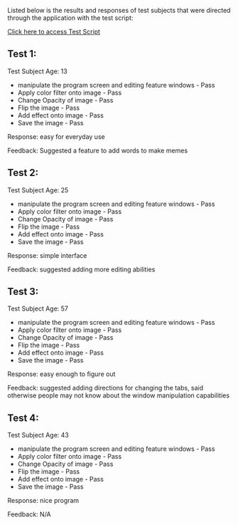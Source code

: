 Listed below is the results and responses of test subjects that were directed through the application with the test script:

[Click here to access Test Script](/Test/TestScript.md)


## Test 1:

Test Subject Age:  13

- manipulate the program screen and editing feature windows - Pass
- Apply color filter onto image - Pass
- Change Opacity of image - Pass
- Flip the image - Pass
- Add effect onto image - Pass
- Save the image - Pass

Response: easy for everyday use

Feedback: Suggested a feature to add words to make memes

## Test 2:

Test Subject Age:  25

- manipulate the program screen and editing feature windows - Pass
- Apply color filter onto image - Pass
- Change Opacity of image - Pass
- Flip the image - Pass
- Add effect onto image - Pass
- Save the image - Pass

Response: simple interface

Feedback: suggested adding more editing abilities

## Test 3:

Test Subject Age:  57

- manipulate the program screen and editing feature windows - Pass
- Apply color filter onto image - Pass
- Change Opacity of image - Pass
- Flip the image - Pass
- Add effect onto image - Pass
- Save the image - Pass

Response: easy enough to figure out 

Feedback: suggested adding directions for changing the tabs, said otherwise people may not know about the window manipulation capabilities

## Test 4:

Test Subject Age:  43

- manipulate the program screen and editing feature windows - Pass
- Apply color filter onto image - Pass
- Change Opacity of image - Pass
- Flip the image - Pass
- Add effect onto image - Pass
- Save the image - Pass

Response: nice program

Feedback: N/A







